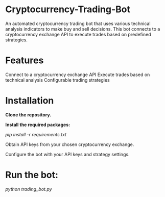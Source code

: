 # Cryptocurrency-Trading-Bot
An automated cryptocurrency trading bot that uses various technical analysis indicators to make buy and sell decisions. This bot connects to a cryptocurrency exchange API to execute trades based on predefined strategies.
# Features

Connect to a cryptocurrency exchange API
Execute trades based on technical analysis
Configurable trading strategies

# Installation 

**Clone the repository.**

**Install the required packages:**

*pip install -r requirements.txt*

Obtain API keys from your chosen cryptocurrency exchange.

Configure the bot with your API keys and strategy settings.

# Run the bot: 

*python trading_bot.py*

